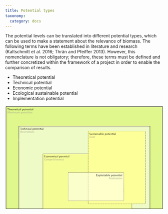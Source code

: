 ```yaml
---
title: Potential types
taxonomy:
  category: docs
---
```


The potential levels can be translated into different potential types, which can be used to make a statement about the relevance of biomass. The following terms have been established in literature and research (Kaltschmitt et al. 2016; Thrän and Pfeiffer 2013). However, this nomenclature is not obligatory; therefore, these terms must be defined and further concretized within the framework of a project in order to enable the comparison of results. 

- Theoretical potential
- Technical potential
- Economic potential
- Ecological sustainable potential
- Implementation potential

![](Skript_DBFZ_Potenzialarten_en.png?lightbox=800&resize=500&classes=caption "Schematic illustraion of potential types. Adapted from: Thrän and Pfeiffer 2013")
